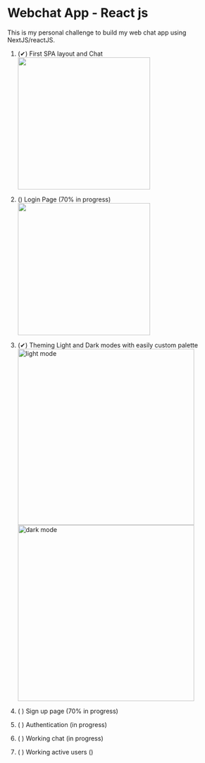 # Webchat App - React js

This is my personal challenge to build my web chat app using NextJS/reactJS.


1. (✔) First SPA layout and Chat
    <img width="300px" src='https://i.imgur.com/Yn81ZId.png'>

2. () Login Page (70% in progress)
    <img width="300px" src='https://i.imgur.com/DCL2GYv.png'>

3. (✔) Theming Light and Dark modes with easily custom palette
   <img width="400px" src='https://i.imgur.com/fyrXoFF.png' alt='light mode'>
   <img width="400px" src='https://i.imgur.com/L4LRch9.png' alt='dark mode'>

4. ( ) Sign up page (70% in progress)
   
5. ( ) Authentication (in progress)
   
6. ( ) Working chat (in progress)
   
7. ( ) Working active users ()